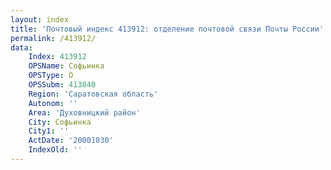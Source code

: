 ```yaml
---
layout: index
title: 'Почтовый индекс 413912: отделение почтовой связи Почты России'
permalink: /413912/
data:
    Index: 413912
    OPSName: Софьинка
    OPSType: О
    OPSSubm: 413840
    Region: 'Саратовская область'
    Autonom: ''
    Area: 'Духовницкий район'
    City: Софьинка
    City1: ''
    ActDate: '20001030'
    IndexOld: ''
---
```

